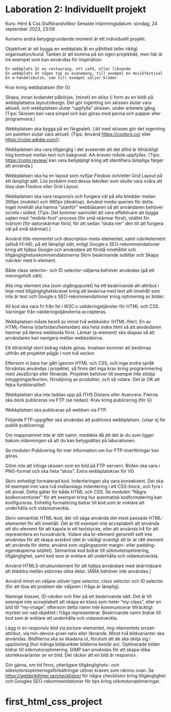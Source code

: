 # Laboration 2: Individuellt projekt
Kurs: Html & Css
Slutförandvillkor
Senaste inlämningsdatum: söndag, 24 september 2023, 23:59

Kursens andra betygsgrundande moment är ett individuellt projekt.

Objektivet är att bygga en webbplats åt en påhittad (eller riktig) organisation/kund. Tanken är att komma på sin egen projektidé, men här är tre exempel som kan användas för inspiration:

    En webbplats åt en restaurang, ett café, eller liknande
    En webbplats åt någon typ av evanemang, till exempel en musikfestival
    En e-handelsbutik, som till exempel säljer kläder

Krav kring webbplatsen (för G)

Skapa, innan kodandet påbörjas, (minst) en skiss (i form av en bild) på webbplatsens layout/design. Det gör ingenting om skissen slutar vara aktuell, och webbplatsen slutar “uppfylla” skissen, under arbetets gång. (Tips: Skissen kan vara simpel och kan göras med penna och papper eller programvara.)

Webbplatsen ska bygga på en färgpalett. Likt med skissen gör det ingenting om paletten slutar vara aktuell. (Tips: Använd https://coolors.co/ eller https://color.adobe.com/).

Webbplatsen ska vara tillgänglig i det avseende att det alltid är tillräckligt hög kontrast mellan text och bakgrund. AA-kraven måste uppfyllas. (Tips: https://color.review/ kan vara behjälpligt kring att identifiera lämpliga färger att använda.)

Webbplatsen ska ha en layout som nyttjar Flexbox och/eller Grid Layout på ett lämpligt sätt. Lös problem med dessa tekniker som skulle vara svåra att lösa utan Flexbox eller Grid Layout.

Webbplatsen ska vara responsiv och fungera väl på alla bredder mellan 360px (mobiler) och 980px (desktop). Använd media queries för detta. Inget innehåll ska hamna “utanför” webbläsaren så att användaren behöver scrolla i sidled. (Tips: Det kommer sannolikt att vara effektivare att bygga sajten med “mobile-first”-process (för små skärmar först), istället för tvärtom (för datorskärmar först, för att sedan “skala ner” den till att fungera väl på små skärmar).)

Använd title-elementet och description-meta-elementet, samt rubrikelement (alltså h1-h6), på ett lämpligt sätt, enligt Google:s SEO-rekommendationer kring att hjälpa Google och användare att förstå innehållet och tillgänglighetsrekommendationerna Skriv beskrivande sidtitlar och Skapa rubriker med h-element.

Både class selector- och ID selector-väljarna behöver användas (på ett meningsfullt sätt).

Alla img-element ska (som utgångspunkt) ha ett beskrivande alt-attribut i linje med tillgänglighetskravet kring att beskriva med text allt innehåll som inte är text och Google:s SEO-rekommendationer kring optimering av bilder.

All kod ska vara fri från fel i W3C:s valideringstjänster för HTML och CSS. Varningar från valideringstjänsterna accepteras.

Webbplatsen måste bestå av minst två webbsidor (HTML-filer). En av HTML-filerna (startsidan/hemsidan) ska heta index.html så att användaren hamnar på denna webbsida först. Länkar (a-element) ska skapas så att användaren kan navigera mellan webbsidorna.

Ett tillräckligt stort bidrag måste göras. Insatsen kommer att bedömas utifrån att projektet pågår i runt två veckor.

Eftersom vi bara har gått igenom HTML och CSS, och inga andra språk förväntas användas i projektet, så finns det inga krav kring programmering med JavaScript eller liknande. Projektet behöver till exempel inte stödja inloggningar/konton, försäljning av produkter, och så vidare. Det är OK att fejka funktionalitet!

Webbplatsen ska inte laddas upp på ITHS Distans eller Avancera. Filerna ska dock publiceras via FTP (se nedan).
Krav kring publicering (för G)

Webbplatsen ska publiceras på webben via FTP.

Följande FTP-uppgifter ska användas att publicera webbplatsen.
(visar ej för publik publicering)

Om mappnamnet inte är ditt namn, meddela då att det är du som ligger bakom inlämningen så att du kan betygsättas på laborationen.

Se modulen Publicering för mer information om hur FTP-överföringar kan göras.

Glöm inte att infoga skissen som en bild på FTP-servern. Bilden ska vara i PNG-format och ska heta “skiss”.
Extra webbplatskrav för VG

Skriv enhetligt formaterad kod. Indenteringen ska vara konsekvent. Det ska till exempel inte vara två mellanslags indentering i ett CSS-block, och fyra i ett annat. Detta gäller för både HTML och CSS. Se modulen “Några kodkonventioner” för ett exempel kring hur automatisk kodformatering kan konfigureras. Enhetlig formatering bidrar till kod som är enklare att underhålla och vidareutveckla.

Skriv semantisk HTML-kod, det vill säga använda det mest passade HTML-elementet för allt innehåll. Det är till exempel inte acceptabelt att använda ett div-element för att kapsla in ett textstycke, eller att använda h4 för att representera en huvudrubrik. Vidare ska br-element generellt sett inte användas för att skapa avstånd (det är väldigt ovanligt att br är rätt element att använda för detta; använd som utgångspunkt margin- eller padding-egenskaperna istället). Semantisk kod bidrar till sökmotoroptimering, tillgänglighet, samt kod som är enklare att underhålla och vidareutveckla.

Använd HTML5-strukturelement för att hjälpa användare med skärmläsare att bläddra mellan sidornas olika delar. (ARIA behöver inte användas.)

Använd minst en väljare utöver type selector, class selector och ID selector (för att lösa ett problem där väljaren i fråga är lämplig).

Namnge klasser, ID-värden och filer på ett beskrivande sätt. Det är till exempel inte acceptabelt att skapa en klass som heter “my-class”, eller en bild till “my-image”, eftersom detta namn inte kommunicerar tillräckligt mycket om vad objektet i fråga representerar. Beskrivande namn bidrar till kod som är enklare att underhålla och vidareutveckla.

Lägg in en responsiv bild via picture-elementet, img-elementets srcset-attribut, via min-device-pixel-ratio eller liknande. Minst två bildvarianter ska användas. Bildfilerna ska se likadana ut, förutom att de ska skilja sig i upplösning (hur många bildpunkter bilderna består av). Optimerade bilder bidrar till sökmotoroptimering. GIMP kan användas för att skapa olika storleksvarianter av en bild. Det räcker att en bild är responsiv.

Gör gärna, om tid finns, ytterligare tillgänglighets- och sökmotorsoptimeringsförbättringar utöver kraven som nämns ovan. Se https://webbriktlinjer.se/checklistor/ för några checklistor kring tillgänglighet och Googles SEO-rekommendationer för tips kring sökmotoroptimeringar.
# first_html_css_project

